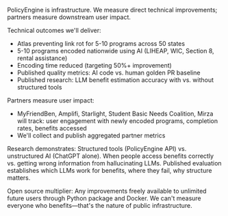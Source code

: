 PolicyEngine is infrastructure. We measure direct technical improvements; partners measure downstream user impact.

Technical outcomes we'll deliver:
- Atlas preventing link rot for 5-10 programs across 50 states
- 5-10 programs encoded nationwide using AI (LIHEAP, WIC, Section 8, rental assistance)
- Encoding time reduced (targeting 50%+ improvement)
- Published quality metrics: AI code vs. human golden PR baseline
- Published research: LLM benefit estimation accuracy with vs. without structured tools

Partners measure user impact:
- MyFriendBen, Amplifi, Starlight, Student Basic Needs Coalition, Mirza will track: user engagement with newly encoded programs, completion rates, benefits accessed
- We'll collect and publish aggregated partner metrics

Research demonstrates: Structured tools (PolicyEngine API) vs. unstructured AI (ChatGPT alone). When people access benefits correctly vs. getting wrong information from hallucinating LLMs. Published evaluation establishes which LLMs work for benefits, where they fail, why structure matters.

Open source multiplier: Any improvements freely available to unlimited future users through Python package and Docker. We can't measure everyone who benefits—that's the nature of public infrastructure.
